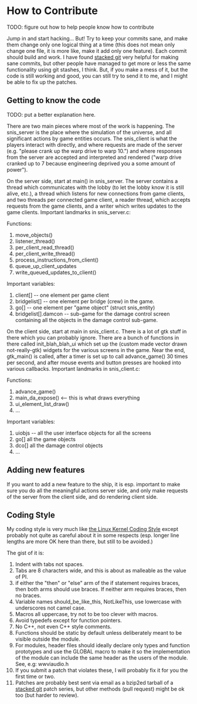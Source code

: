 How to Contribute
=================

TODO: figure out how to help people know how to contribute

Jump in and start hacking... But!  Try to keep your commits sane, and make them change only one logical thing at a time (this does not mean only change one file, it is more like, make it add only one feature).  Each commit should build and work.  I have found [stacked git](http://www.procode.org/stgit/) very helpful for making sane commits, but other people have managed to get more or less the same functionality using git stashes, I think.  But, if you make a mess of it, but the code is still working and
good, you can still try to send it to me, and I might be able to fix up the patches.

Getting to know the code
------------------------

TODO: put a better explanation here.

There are two main pieces where most of the work is happening.  The snis_server is the place where the simulation of the universe, and all significant actions by game entities occurs.  The snis_client is what the players interact with directly, and where requests are made of the server (e.g. "please crank up the warp drive to warp 10.") and where responses from the server are accepted and interpreted and rendered ("warp drive cranked up to 7 because engineering deprived you a some amount of power").

On the server side, start at main() in snis_server.  The server contains a thread which communicates with the lobby (to let the lobby know it is still alive, etc.), a thread which listens for new connections from game clients, and two threads per connected game client, a reader thread, which accepts requests from the game clients, and a writer which writes updates to the game clients.  Important landmarks in snis_server.c:

Functions:

1. move_objects()
2. listener_thread()
3. per_client_read_thread()
4. per_client_write_thread()
5. process_instructions_from_client()
6. queue_up_client_updates
7. write_queued_updates_to_client()

Important variables:

1. client[] -- one element per game client
2. bridgelist[] -- one element per bridge (crew) in the game.
3. go[] -- one element per "game object" (struct snis_entity) 
4. bridgelist[].damcon -- sub-game for the damage control screen containing
   all the objects in the damage control sub-game.

On the client side, start at main in snis_client.c.  There is a lot of gtk stuff in there
which you can probably ignore.  There are a bunch of functions in there called init_blah_blah_ui
which set up the (custom made vector drawn not-really-gtk) widgets for the various screens in
the game.  Near the end, gtk_main() is called, after a timer is set up to call advance_game()
30 times per second, and after mouse events and button presses are hooked into various
callbacks.  Important landmarks in snis_client.c:

Functions:

1. advance_game()
2. main_da_expose() <-- this is what draws everything
3. ui_element_list_draw()
4. ...

Important variables:

1. uiobjs -- all the user interface objects for all the screens
2. go[] all the game objects 
3. dco[] all the damage control objects
4. ... 


Adding new features
-------------------

If you want to add a new feature to the ship, it is esp. important to make sure you do all the meaningful actions server side, and only make requests of the server from the client side, and do rendering client side.

Coding Style
------------

My coding style is very much like [the Linux Kernel Coding Style](https://git.kernel.org/cgit/linux/kernel/git/torvalds/linux.git/tree/Documentation/CodingStyle) except probably not quite as careful about it in some respects (esp. longer line lengths are more OK here than there, but still to be avoided.)

The gist of it is:

1.  Indent with tabs not spaces.
2.  Tabs are 8 characters wide, and this is about as malleable as the value of PI.
3.  if either the "then" or "else" arm of the if statement requires braces, then both
    arms should use braces.  If neither arm requires braces, then no braces. 
4.  Variable names should_be_like_this, NotLikeThis, use lowercase with underscores
    not camel case.
5.  Macros all uppercase, try not to be too clever with macros.
6.  Avoid typedefs except for function pointers.
7.  No C++, not even C++ style comments.
8.  Functions should be static by default unless deliberately meant to be visible
    outside the module.
9.  For modules, header files should ideally declare only types and function prototypes
    and use the GLOBAL macro to make it so the implementation of the module can include
    the same header as the users of the module.  See, e.g: wwviaudio.h
10. If you submit a patch that violates these, I will probably fix it for you the
    first time or two.
11. Patches are probably best sent via email as a bzip2ed tarball of a [stacked git](http://www.procode.org/stgit/) patch series, but other methods (pull request) might be ok too (but harder to review).


